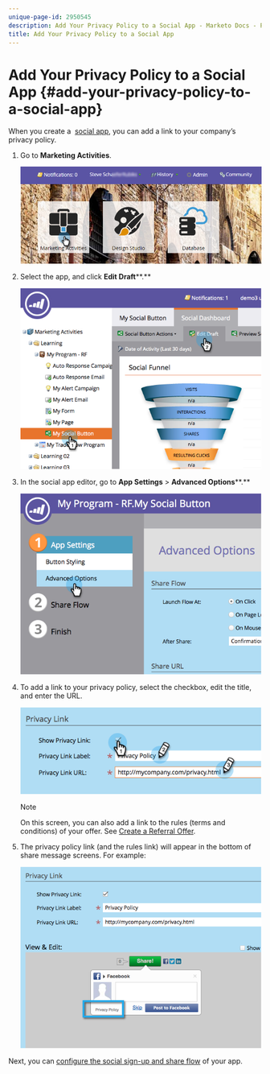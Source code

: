 ```yaml
---
unique-page-id: 2950545
description: Add Your Privacy Policy to a Social App - Marketo Docs - Product Documentation
title: Add Your Privacy Policy to a Social App
---
```


# Add Your Privacy Policy to a Social App {#add-your-privacy-policy-to-a-social-app}

When you create a&nbsp; [social app](http://docs.marketo.com/display/docs/social), you can add a link to your company’s privacy policy.

1. Go to **Marketing Activities**.

   ![](assets/login-marketing-activities-4.png)

1. Select the app, and click **Edit Draft****.**

   ![](assets/image2014-9-22-10-3a50-3a22.png)

1. In the social app editor, go to **App Settings** > **Advanced Options****.**

   ![](assets/image2014-9-22-10-3a50-3a38.png)

1. To add a link to your privacy policy, select the checkbox, edit the title, and enter the URL.

   ![](assets/image2014-9-22-10-3a51-3a12.png)

   >[!NOTE]
   >
   >On this screen, you can also add a link to the rules (terms and conditions) of your offer. See [Create a Referral Offer](../../../../product-docs/demand-generation/social/referral-offers/create-a-referral-offer.md).

1. The privacy policy link (and the rules link) will appear in the bottom of share message screens. For example:

   ![](assets/image2014-9-22-10-3a52-3a16.png)

Next, you can [configure the social sign-up and share flow](../../../../product-docs/demand-generation/social/configuring-social-actions/configure-social-recommend-flow.md) of your app.

